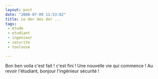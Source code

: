```yaml
---
layout: post
date: "2008-07-09 11:53:02"
title: Le der des der ...
tags:
 - etude
 - etudiant
 - ingenieur
 - securite
 - toulouse

---
```


Bon ben voila c'est fait ! c'est fini ! Une nouvelle vie qui commence !
Au revoir l'étudiant, bonjour l'ingénieur sécurité !
